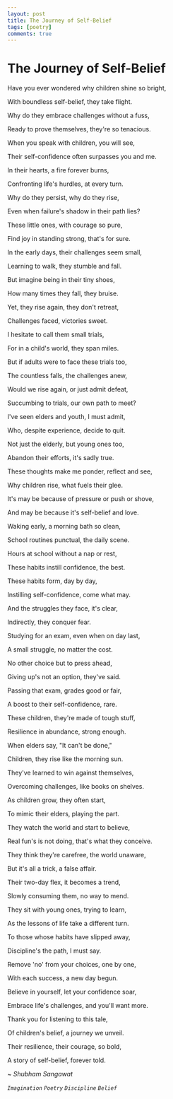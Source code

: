 ```yaml
---
layout: post
title: The Journey of Self-Belief
tags: [poetry]
comments: true
---
```


# The Journey of Self-Belief

Have you ever wondered why children shine so bright,

With boundless self-belief, they take flight.

Why do they embrace challenges without a fuss,

Ready to prove themselves, they're so tenacious.


When you speak with children, you will see,

Their self-confidence often surpasses you and me.

In their hearts, a fire forever burns,

Confronting life's hurdles, at every turn.


Why do they persist, why do they rise,

Even when failure's shadow in their path lies?

These little ones, with courage so pure,

Find joy in standing strong, that's for sure.


In the early days, their challenges seem small,

Learning to walk, they stumble and fall.

But imagine being in their tiny shoes,

How many times they fall, they bruise.


Yet, they rise again, they don't retreat,

Challenges faced, victories sweet.

I hesitate to call them small trials,

For in a child's world, they span miles.


But if adults were to face these trials too,

The countless falls, the challenges anew,

Would we rise again, or just admit defeat,

Succumbing to trials, our own path to meet?


I've seen elders and youth, I must admit,

Who, despite experience, decide to quit.

Not just the elderly, but young ones too,

Abandon their efforts, it's sadly true.


These thoughts make me ponder, reflect and see,

Why children rise, what fuels their glee.

It's may be because of pressure or push or shove,

And may be because it's self-belief and love.


Waking early, a morning bath so clean,

School routines punctual, the daily scene.

Hours at school without a nap or rest,

These habits instill confidence, the best.


These habits form, day by day,

Instilling self-confidence, come what may.

And the struggles they face, it's clear,

Indirectly, they conquer fear.


Studying for an exam, even when on day last,

A small struggle, no matter the cost.

No other choice but to press ahead,

Giving up's not an option, they've said.


Passing that exam, grades good or fair,

A boost to their self-confidence, rare.

These children, they're made of tough stuff,

Resilience in abundance, strong enough.


When elders say, "It can't be done,"

Children, they rise like the morning sun.

They've learned to win against themselves,

Overcoming challenges, like books on shelves.


As children grow, they often start,

To mimic their elders, playing the part.

They watch the world and start to believe,

Real fun's is not doing, that's what they conceive.


They think they're carefree, the world unaware,

But it's all a trick, a false affair.

Their two-day flex, it becomes a trend,

Slowly consuming them, no way to mend.


They sit with young ones, trying to learn,

As the lessons of life take a different turn.

To those whose habits have slipped away,

Discipline's the path, I must say.


Remove 'no' from your choices, one by one,

With each success, a new day begun.

Believe in yourself, let your confidence soar,

Embrace life's challenges, and you'll want more.


Thank you for listening to this tale,

Of children's belief, a journey we unveil.

Their resilience, their courage, so bold,

A story of self-belief, forever told.


*~ Shubham Sangawat*

*`Imagination`* *`Poetry`* *`Discipline`* *`Belief`*